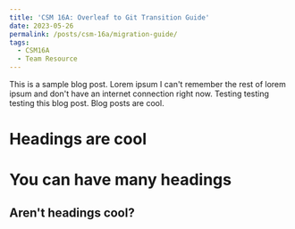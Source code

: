 ```yaml
---
title: 'CSM 16A: Overleaf to Git Transition Guide'
date: 2023-05-26
permalink: /posts/csm-16a/migration-guide/
tags:
  - CSM16A
  - Team Resource
---
```


This is a sample blog post. Lorem ipsum I can't remember the rest of lorem ipsum and don't have an internet connection right now. Testing testing testing this blog post. Blog posts are cool.

Headings are cool
======

You can have many headings
======

Aren't headings cool?
------